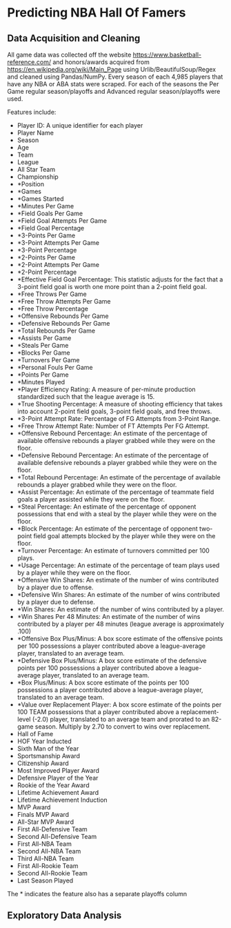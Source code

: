 # Predicting NBA Hall Of Famers

## Data Acquisition and Cleaning

All game data was collected off the website https://www.basketball-reference.com/ and honors/awards acquired from https://en.wikipedia.org/wiki/Main_Page using Urlib/BeautifulSoup/Regex and cleaned using Pandas/NumPy. Every season of each 4,985 players that have any NBA or ABA stats were scraped. For each of the seasons the Per Game regular season/playoffs and Advanced regular season/playoffs were used. 

Features include:
- Player ID: A unique identifier for each player
- Player Name
- Season
- Age
- Team
- League
- All Star Team
- Championship
- \*Position 
- \*Games
- \*Games Started
- \*Minutes Per Game
- \*Field Goals Per Game
- \*Field Goal Attempts Per Game
- \*Field Goal Percentage
- \*3-Points Per Game
- \*3-Point Attempts Per Game
- \*3-Point Percentage
- \*2-Points Per Game
- \*2-Point Attempts Per Game
- \*2-Point Percentage
- \*Effective Field Goal Percentage: This statistic adjusts for the fact that a 3-point field goal is worth one more point than a 2-point field goal.
- \*Free Throws Per Game
- \*Free Throw Attempts Per Game
- \*Free Throw Percentage
- \*Offensive Rebounds Per Game
- \*Defensive Rebounds Per Game
- \*Total Rebounds Per Game
- \*Assists Per Game
- \*Steals Per Game
- \*Blocks Per Game
- \*Turnovers Per Game
- \*Personal Fouls Per Game
- \*Points Per Game
- \*Minutes Played
- \*Player Efficiency Rating: A measure of per-minute production standardized such that the league average is 15.
- \*True Shooting Percentage: A measure of shooting efficiency that takes into account 2-point field goals, 3-point field goals, and free throws.
- \*3-Point Attempt Rate: Percentage of FG Attempts from 3-Point Range.
- \*Free Throw Attempt Rate: Number of FT Attempts Per FG Attempt.
- \*Offensive Rebound Percentage: An estimate of the percentage of available offensive rebounds a player grabbed while they were on the floor.
- \*Defensive Rebound Percentage: An estimate of the percentage of available defensive rebounds a player grabbed while they were on the floor.
- \*Total Rebound Percentage: An estimate of the percentage of available rebounds a player grabbed while they were on the floor.
- \*Assist Percentage: An estimate of the percentage of teammate field goals a player assisted while they were on the floor.
- \*Steal Percentage: An estimate of the percentage of opponent possessions that end with a steal by the player while they were on the floor.
- \*Block Percentage: An estimate of the percentage of opponent two-point field goal attempts blocked by the player while they were on the floor.
- \*Turnover Percentage: An estimate of turnovers committed per 100 plays.
- \*Usage Percentage: An estimate of the percentage of team plays used by a player while they were on the floor.
- \*Offensive Win Shares: An estimate of the number of wins contributed by a player due to offense.
- \*Defensive Win Shares: An estimate of the number of wins contributed by a player due to defense.
- \*Win Shares: An estimate of the number of wins contributed by a player.
- \*Win Shares Per 48 Minutes: An estimate of the number of wins contributed by a player per 48 minutes (league average is approximately .100)
- \*Offensive Box Plus/Minus: A box score estimate of the offensive points per 100 possessions a player contributed above a league-average player, translated to an average team.
- \*Defensive Box Plus/Minus: A box score estimate of the defensive points per 100 possessions a player contributed above a league-average player, translated to an average team.
- \*Box Plus/Minus: A box score estimate of the points per 100 possessions a player contributed above a league-average player, translated to an average team.
- \*Value over Replacement Player: A box score estimate of the points per 100 TEAM possessions that a player contributed above a replacement-level (-2.0) player, translated to an average team and prorated to an 82-game season. Multiply by 2.70 to convert to wins over replacement.
- Hall of Fame
- HOF Year Inducted
- Sixth Man of the Year
- Sportsmanship Award
- Citizenship Award
- Most Improved Player Award
- Defensive Player of the Year
- Rookie of the Year Award
- Lifetime Achievement Award
- Lifetime Achievement Induction
- MVP Award
- Finals MVP Award
- All-Star MVP Award
- First All-Defensive Team
- Second All-Defensive Team
- First All-NBA Team
- Second All-NBA Team
- Third All-NBA Team
- First All-Rookie Team
- Second All-Rookie Team
- Last Season Played

The * indicates the feature also has a separate playoffs column 

## Exploratory Data Analysis

